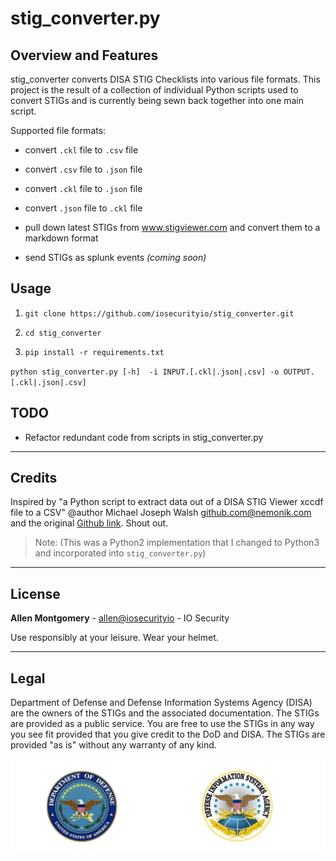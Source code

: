 # stig_converter.py

## Overview and Features

stig_converter converts DISA STIG Checklists into various file formats.
This project is the result of a collection of individual Python scripts used to convert STIGs and is currently being sewn back together into one main script.

Supported file formats:

- convert `.ckl` file to `.csv` file

- convert `.csv` file to `.json` file

- convert `.ckl` file to `.json` file

- convert `.json` file to `.ckl` file

- pull down latest STIGs from www.stigviewer.com and convert them to a markdown format

- send STIGs as splunk events _(coming soon)_

## Usage

1. `git clone https://github.com/iosecurityio/stig_converter.git`

1. `cd stig_converter`

1. `pip install -r requirements.txt`

`python stig_converter.py [-h]  -i INPUT.[.ckl|.json|.csv] -o OUTPUT.[.ckl|.json|.csv]`

## TODO

- Refactor redundant code from scripts in stig_converter.py

---

## Credits

Inspired by "a Python script to extract data out of a DISA STIG Viewer xccdf file to a CSV" @author Michael Joseph Walsh <github.com@nemonik.com> and the original [Github link](https://gist.github.com/nemonik/951a0e55436e0708222b). Shout out.

> Note: (This was a Python2 implementation that I changed to Python3 and incorporated into `stig_converter.py`)

---

## License

**Allen Montgomery** - <allen@iosecurityio> - IO Security

Use responsibly at your leisure. Wear your helmet.

---

## Legal

Department of Defense and Defense Information Systems Agency (DISA) are the owners of the STIGs and the associated documentation. The STIGs are provided as a public service. You are free to use the STIGs in any way you see fit provided that you give credit to the DoD and DISA. The STIGs are provided "as is" without any warranty of any kind.

![DoD and DISA](static/DoD-DISA-logos-as-JPEG.jpg)
